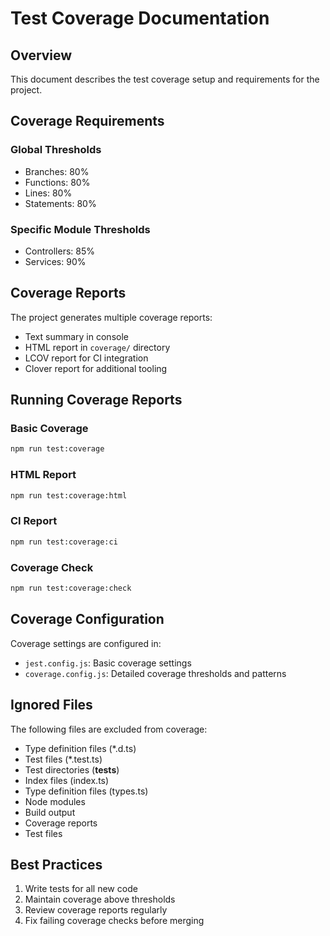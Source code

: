 # Test Coverage Documentation

## Overview
This document describes the test coverage setup and requirements for the project.

## Coverage Requirements

### Global Thresholds
- Branches: 80%
- Functions: 80%
- Lines: 80%
- Statements: 80%

### Specific Module Thresholds
- Controllers: 85%
- Services: 90%

## Coverage Reports
The project generates multiple coverage reports:
- Text summary in console
- HTML report in `coverage/` directory
- LCOV report for CI integration
- Clover report for additional tooling

## Running Coverage Reports

### Basic Coverage
```bash
npm run test:coverage
```

### HTML Report
```bash
npm run test:coverage:html
```

### CI Report
```bash
npm run test:coverage:ci
```

### Coverage Check
```bash
npm run test:coverage:check
```

## Coverage Configuration
Coverage settings are configured in:
- `jest.config.js`: Basic coverage settings
- `coverage.config.js`: Detailed coverage thresholds and patterns

## Ignored Files
The following files are excluded from coverage:
- Type definition files (*.d.ts)
- Test files (*.test.ts)
- Test directories (__tests__)
- Index files (index.ts)
- Type definition files (types.ts)
- Node modules
- Build output
- Coverage reports
- Test files

## Best Practices
1. Write tests for all new code
2. Maintain coverage above thresholds
3. Review coverage reports regularly
4. Fix failing coverage checks before merging 